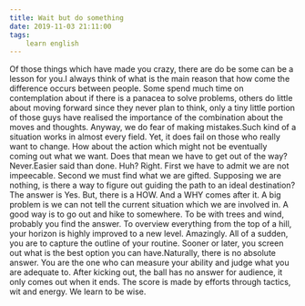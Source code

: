 ```yaml
---
title: Wait but do something
date: 2019-11-03 21:11:00
tags:
    learn english
---
```

Of those things which have made you crazy, there are do be some can be a lesson for you.I always think of what is the main reason that how come the difference occurs between people. Some spend much time on contemplation about if there is a panacea to solve problems, others do little about moving forward since they never plan to think, only a tiny little portion of those guys have realised the importance of the combination about the moves and thoughts. Anyway, we do fear of making mistakes.Such kind of a situation works in almost every field. Yet, it does fail on those who really want to change. How about the action which might not be eventually coming out what we want. Does that mean we have to get out of the way? Never.Easier said than done. Huh? Right. First we have to admit we are not impeecable. Second we must find what we are gifted. Supposing we are nothing, is there a way to figure out guiding the path to an ideal destination?The answer is Yes. But, there is a HOW. And a WHY comes after it. A big problem is we can not tell the current situation which we are involved in. A good way is to go out and hike to somewhere. To be with trees and wind, probably you find the answer. To overview everything from the top of a hill, your horizon is highly improved to a new level. Amazingly. All of a sudden, you are to capture the outline of your routine. Sooner or later, you screen out what is the best option you can have.Naturally, there is no absolute answer. You are the one who can measure your ability and judge what you are adequate to. After kicking out, the ball has no answer for audience, it only comes out when it ends. The score is made by efforts through tactics, wit and energy. We learn to be wise.